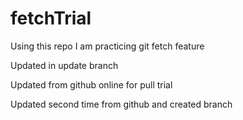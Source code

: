 # fetchTrial
Using this repo I am practicing git fetch feature

Updated in update branch

Updated from github online for pull trial

Updated second time from github and created branch
